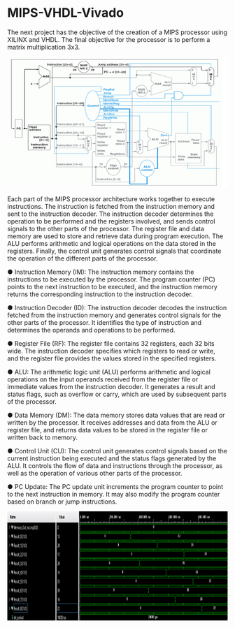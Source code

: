 # MIPS-VHDL-Vivado
<a name="br1"></a>The next project has the objective of the creation of a MIPS processor using XILINX and
VHDL. The final objective for the processor is to perform a matrix multiplication 3x3.


<img src="https://github.com/IgnacioChirinos/MIPS-VHDL-Vivado/blob/main/Results/Arquitecture.png"  width="700" height="300">

Each part of the MIPS processor architecture works together to execute instructions. The
instruction is fetched from the instruction memory and sent to the instruction decoder. The
instruction decoder determines the operation to be performed and the registers involved, and
sends control signals to the other parts of the processor. The register file and data memory
are used to store and retrieve data during program execution. The ALU performs arithmetic
and logical operations on the data stored in the registers. Finally, the control unit generates
control signals that coordinate the operation of the different parts of the processor.

● Instruction Memory (IM): The instruction memory contains the instructions to be executed by the processor. The program counter (PC) points to the next instruction to be executed, and the instruction memory returns the corresponding instruction to the instruction decoder.

● Instruction Decoder (ID): The instruction decoder decodes the instruction fetched from the instruction memory and generates control signals for the other parts of the processor. It identifies the type of instruction and determines the operands and operations to be performed.

● Register File (RF): The register file contains 32 registers, each 32 bits wide. The instruction decoder specifies which registers to read or write, and the register file provides the values stored in the specified registers.

● ALU: The arithmetic logic unit (ALU) performs arithmetic and logical operations on the input operands received from the register file or immediate values from the instruction decoder. It generates a result and status flags, such as overflow or carry, which are used by subsequent parts of the processor.

● Data Memory (DM): The data memory stores data values that are read or written by the processor. It receives addresses and data from the ALU or register file, and returns data values to be stored in the register file or written back to memory.

● Control Unit (CU): The control unit generates control signals based on the current instruction being executed and the status flags generated by the ALU. It controls the flow of data and instructions through the processor, as well as the operation of various other parts of the processor.

● PC Update: The PC update unit increments the program counter to point to the next instruction in memory. It may also modify the program counter based on branch or jump instructions.

<img src="https://github.com/IgnacioChirinos/MIPS-VHDL-Vivado/blob/main/Results/ResulstsMatrixMultiplactionXilinx.png"  width="800" height="250">
